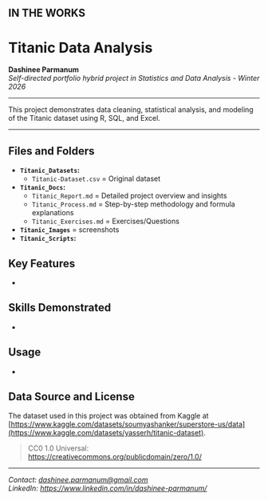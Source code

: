 ## IN THE WORKS

# Titanic Data Analysis

**Dashinee Parmanum**  
*Self-directed portfolio hybrid project in Statistics and Data Analysis - Winter 2026*

---

This project demonstrates data cleaning, statistical analysis, and modeling of the Titanic dataset using R, SQL, and Excel.

---

## Files and Folders
- **`Titanic_Datasets`:**
  - `Titanic-Dataset.csv` = Original dataset
- **`Titanic_Docs`:**
  - `Titanic_Report.md` = Detailed project overview and insights
  - `Titanic_Process.md` = Step-by-step methodology and formula explanations
  - `Titanic_Exercises.md` = Exercises/Questions
- **`Titanic_Images`** = screenshots
- **`Titanic_Scripts`:**

## Key Features
- 

## Skills Demonstrated
-

## Usage
- 

## Data Source and License
The dataset used in this project was obtained from Kaggle at [https://www.kaggle.com/datasets/soumyashanker/superstore-us/data](https://www.kaggle.com/datasets/yasserh/titanic-dataset).
> CC0 1.0 Universal: https://creativecommons.org/publicdomain/zero/1.0/

---
*Contact: dashinee.parmanum@gmail.com*  
*LinkedIn: https://www.linkedin.com/in/dashinee-parmanum/*
